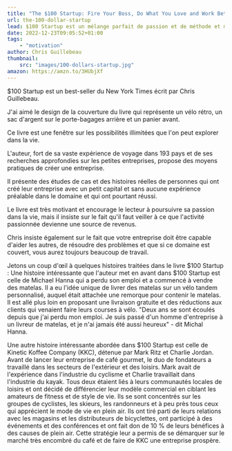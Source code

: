```yaml
---
title: "The $100 Startup: Fire Your Boss, Do What You Love and Work Better to Live More"
url: the-100-dollar-startup
lead: $100 Startup est un mélange parfait de passion et de méthode et montre comment créer une entreprise avec un petit investissement et vivre sa vie comme on l'entend.
date: 2022-12-23T09:05:52+01:00
tags:
    - "motivation"
author: Chris Guillebeau
thumbnail: 
    src: "images/100-dollars-startup.jpg"
amazon: https://amzn.to/3HUbjXf
---
```

$100 Startup est un best-seller du New York Times écrit par Chris Guillebeau.

J'ai aimé le design de la couverture du livre qui représente un vélo rétro, un sac d'argent sur le porte-bagages arrière et un panier avant.

Ce livre est une fenêtre sur les possibilités illimitées que l'on peut explorer dans la vie.

L'auteur, fort de sa vaste expérience de voyage dans 193 pays et de ses recherches approfondies sur les petites entreprises, propose des moyens pratiques de créer une entreprise.

Il présente des études de cas et des histoires réelles de personnes qui ont créé leur entreprise avec un petit capital et sans aucune expérience préalable dans le domaine et qui ont pourtant réussi.

Le livre est très motivant et encourage le lecteur à poursuivre sa passion dans la vie, mais il insiste sur le fait qu'il faut veiller à ce que l'activité passionnée devienne une source de revenus.

Chris insiste également sur le fait que votre entreprise doit être capable d'aider les autres, de résoudre des problèmes et que si ce domaine est couvert, vous aurez toujours beaucoup de travail.

Jetons un coup d'œil à quelques histoires traitées dans le livre $100 Startup :
Une histoire intéressante que l'auteur met en avant dans $100 Startup est celle de Michael Hanna qui a perdu son emploi et a commencé à vendre des matelas. Il a eu l'idée unique de livrer des matelas sur un vélo tandem personnalisé, auquel était attachée une remorque pour contenir le matelas. Il est allé plus loin en proposant une livraison gratuite et des réductions aux clients qui venaient faire leurs courses à vélo. "Deux ans se sont écoulés depuis que j'ai perdu mon emploi. Je suis passé d'un homme d'entreprise à un livreur de matelas, et je n'ai jamais été aussi heureux" - dit Michal Hanna.

Une autre histoire intéressante abordée dans $100 Startup est celle de Kinetic Koffee Company (KKC), détenue par Mark Ritz et Charlie Jordan. Avant de lancer leur entreprise de café gourmet, le duo de fondateurs a travaillé dans les secteurs de l'extérieur et des loisirs. Mark avait de l'expérience dans l'industrie du cyclisme et Charlie travaillait dans l'industrie du kayak. Tous deux étaient liés à leurs communautés locales de loisirs et ont décidé de différencier leur modèle commercial en ciblant les amateurs de fitness et de style de vie. Ils se sont concentrés sur les groupes de cyclistes, les skieurs, les randonneurs et à peu près tous ceux qui apprécient le mode de vie en plein air. Ils ont tiré parti de leurs relations avec les magasins et les distributeurs de bicyclettes, ont participé à des événements et des conférences et ont fait don de 10 % de leurs bénéfices à des causes de plein air. Cette stratégie leur a permis de se démarquer sur le marché très encombré du café et de faire de KKC une entreprise prospère.